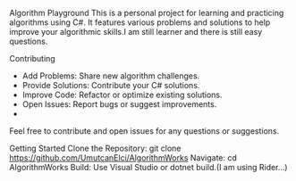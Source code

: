 Algorithm Playground
This is a personal project for learning and practicing algorithms using C#. It features various problems and solutions to help improve your algorithmic skills.I am still learner and there is still easy
questions.

Contributing

* Add Problems: Share new algorithm challenges.
* Provide Solutions: Contribute your C# solutions.
* Improve Code: Refactor or optimize existing solutions.
* Open Issues: Report bugs or suggest improvements.
* 
Feel free to contribute and open issues for any questions or suggestions.

Getting Started
Clone the Repository: git clone https://github.com/UmutcanElci/AlgorithmWorks
Navigate: cd AlgorithmWorks
Build: Use Visual Studio or dotnet build.(I am using Rider...)
